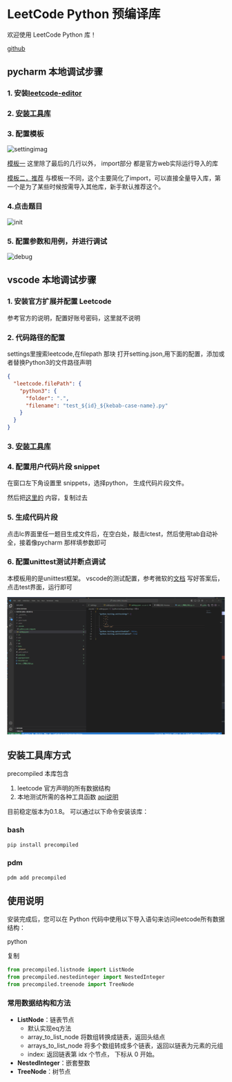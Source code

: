 # LeetCode Python 预编译库

欢迎使用 LeetCode Python 库！

[github](https://github.com/zonewave/leetcode-precompiled)

## pycharm 本地调试步骤

### 1. 安装[leetcode-editor](https://github.com/shuzijun/leetcode-editor)

### 2. [安装工具库](#安装工具库方式)

### 3. 配置模板

![settingimag](https://github.com/zonewave/leetcode-precompiled/blob/master/py/img/templatesetting.jpg)

[模板一](https://github.com/zonewave/leetcode-precompiled/blob/master/py/jetbrain_editor_template.md)
这里除了最后的几行以外， import部分 都是官方web实际运行导入的库

[模板二，推荐](https://github.com/zonewave/leetcode-precompiled/blob/master/py/jetbrain_editor_template2.md)
与模板一不同，这个主要简化了import，可以直接全量导入库，第一个是为了某些时候按需导入其他库，新手默认推荐这个。

### 4.点击题目

![init](https://github.com/zonewave/leetcode-precompiled/blob/master/py/img/init.jpg)

### 5. 配置参数和用例，并进行调试

![debug](https://github.com/zonewave/leetcode-precompiled/blob/master/py/img/debug.jpg)

## vscode 本地调试步骤

### 1. 安装官方扩展并配置 Leetcode

参考官方的说明，配置好账号密码，这里就不说明

### 2. 代码路径的配置

settings里搜索leetcode,在filepath 那块 打开setting.json,用下面的配置，添加或者替换Python3的文件路径声明

```json
{
  "leetcode.filePath": {
    "python3": {
      "folder": ".",
      "filename": "test_${id}_${kebab-case-name}.py"
    }
  }
}
```

### 3. [安装工具库](#安装工具库方式)

### 4. 配置用户代码片段 snippet

在窗口左下角设置里 snippets，选择python， 生成代码片段文件。

然后把[这里的](https://github.com/zonewave/leetcode-precompiled/blob/master/py/python-snippets.json) 内容，复制过去

### 5. 生成代码片段

点击lc界面里任一题目生成文件后，在空白处，敲击lctest，然后使用tab自动补全，接着像pycharm 那样填参数即可

### 6. 配置unittest测试并断点调试

本模板用的是uniittest框架。
vscode的测试配置，参考微软的[文档](https://vscode.github.net.cn/docs/python/testing#_configure-tests)
写好答案后，点击test界面，运行即可

![运行](./img/vscode_run.gif)

## 安装工具库方式
precompiled
本库包含

1. leetcode 官方声明的所有数据结构
2. 本地测试所需的各种工具函数 [api说明](#常用数据结构和方法)

目前稳定版本为0.1.8。
可以通过以下命令安装该库：

### bash

``` sh
pip install precompiled  
```  

### pdm

```sh  
pdm add precompiled
```  

## 使用说明

安装完成后，您可以在 Python 代码中使用以下导入语句来访问leetcode所有数据结构：

python

复制

```python  
from precompiled.listnode import ListNode
from precompiled.nestedinteger import NestedInteger
from precompiled.treenode import TreeNode
```  

### 常用数据结构和方法

- **ListNode**：链表节点
    - 默认实现eq方法
    - array_to_list_node 将数组转换成链表，返回头结点
    - arrays_to_list_node 将多个数组转成多个链表，返回以链表为元素的元组
    - index: 返回链表第 idx 个节点， 下标从 0 开始。
- **NestedInteger**：嵌套整数
- **TreeNode**：树节点  
